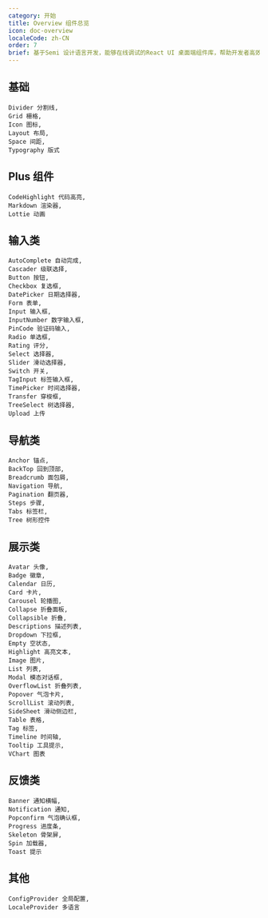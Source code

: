 ```yaml
---
category: 开始
title: Overview 组件总览
icon: doc-overview
localeCode: zh-CN
order: 7
brief: 基于Semi 设计语言开发，能够在线调试的React UI 桌面端组件库，帮助开发者高效构建应用
---
```


## 基础

```overview
Divider 分割线,
Grid 栅格,
Icon 图标,
Layout 布局,
Space 间距,
Typography 版式
```

## Plus 组件

```overview
CodeHighlight 代码高亮,
Markdown 渲染器,
Lottie 动画
```

## 输入类

```overview
AutoComplete 自动完成,
Cascader 级联选择,
Button 按钮,
Checkbox 复选框,
DatePicker 日期选择器,
Form 表单,
Input 输入框,
InputNumber 数字输入框,
PinCode 验证码输入,
Radio 单选框,
Rating 评分,
Select 选择器,
Slider 滑动选择器,
Switch 开关,
TagInput 标签输入框,
TimePicker 时间选择器,
Transfer 穿梭框,
TreeSelect 树选择器,
Upload 上传
```

## 导航类

```overview
Anchor 锚点,
BackTop 回到顶部,
Breadcrumb 面包屑,
Navigation 导航,
Pagination 翻页器,
Steps 步骤,
Tabs 标签栏,
Tree 树形控件
```

## 展示类

```overview
Avatar 头像,
Badge 徽章,
Calendar 日历,
Card 卡片,
Carousel 轮播图,
Collapse 折叠面板,
Collapsible 折叠,
Descriptions 描述列表,
Dropdown 下拉框,
Empty 空状态,
Highlight 高亮文本,
Image 图片,
List 列表,
Modal 模态对话框,
OverflowList 折叠列表,
Popover 气泡卡片,
ScrollList 滚动列表,
SideSheet 滑动侧边栏,
Table 表格,
Tag 标签,
Timeline 时间轴,
Tooltip 工具提示,
VChart 图表
```

## 反馈类

```overview
Banner 通知横幅,
Notification 通知,
Popconfirm 气泡确认框,
Progress 进度条,
Skeleton 骨架屏,
Spin 加载器,
Toast 提示
```

## 其他

```overview
ConfigProvider 全局配置,
LocaleProvider 多语言
```
